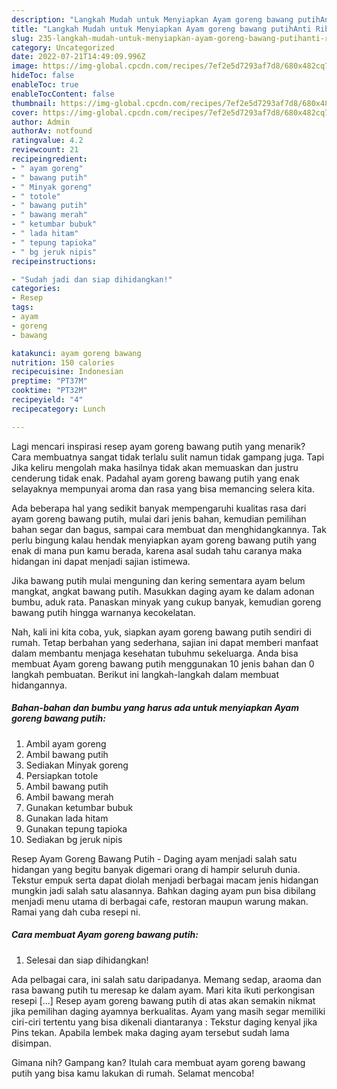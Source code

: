 ```yaml
---
description: "Langkah Mudah untuk Menyiapkan Ayam goreng bawang putihAnti Ribet, Enak Banget"
title: "Langkah Mudah untuk Menyiapkan Ayam goreng bawang putihAnti Ribet, Enak Banget"
slug: 235-langkah-mudah-untuk-menyiapkan-ayam-goreng-bawang-putihanti-ribet-enak-banget
category: Uncategorized
date: 2022-07-21T14:49:09.996Z
image: https://img-global.cpcdn.com/recipes/7ef2e5d7293af7d8/680x482cq70/ayam-goreng-bawang-putih-foto-resep-utama.jpg
hideToc: false
enableToc: true
enableTocContent: false
thumbnail: https://img-global.cpcdn.com/recipes/7ef2e5d7293af7d8/680x482cq70/ayam-goreng-bawang-putih-foto-resep-utama.jpg
cover: https://img-global.cpcdn.com/recipes/7ef2e5d7293af7d8/680x482cq70/ayam-goreng-bawang-putih-foto-resep-utama.jpg
author: Admin
authorAv: notfound
ratingvalue: 4.2
reviewcount: 21
recipeingredient:
- " ayam goreng"
- " bawang putih"
- " Minyak goreng"
- " totole"
- " bawang putih"
- " bawang merah"
- " ketumbar bubuk"
- " lada hitam"
- " tepung tapioka"
- " bg jeruk nipis"
recipeinstructions:

- "Sudah jadi dan siap dihidangkan!"
categories:
- Resep
tags:
- ayam
- goreng
- bawang

katakunci: ayam goreng bawang 
nutrition: 150 calories
recipecuisine: Indonesian
preptime: "PT37M"
cooktime: "PT32M"
recipeyield: "4"
recipecategory: Lunch

---
```



Lagi mencari inspirasi resep ayam goreng bawang putih yang menarik? Cara membuatnya sangat tidak terlalu sulit namun tidak gampang juga. Tapi Jika keliru mengolah maka hasilnya tidak akan memuaskan dan justru cenderung tidak enak. Padahal ayam goreng bawang putih yang enak selayaknya mempunyai aroma dan rasa yang bisa memancing selera kita.


Ada beberapa hal yang sedikit banyak mempengaruhi kualitas rasa dari ayam goreng bawang putih, mulai dari jenis bahan, kemudian pemilihan bahan segar dan bagus, sampai cara membuat dan menghidangkannya. Tak perlu bingung kalau hendak menyiapkan ayam goreng bawang putih yang enak di mana pun kamu berada, karena asal sudah tahu caranya maka hidangan ini dapat menjadi sajian istimewa.

Jika bawang putih mulai menguning dan kering sementara ayam belum mangkat, angkat bawang putih. Masukkan daging ayam ke dalam adonan bumbu, aduk rata. Panaskan minyak yang cukup banyak, kemudian goreng bawang putih hingga warnanya kecokelatan.


Nah, kali ini kita coba, yuk, siapkan ayam goreng bawang putih sendiri di rumah. Tetap berbahan yang sederhana, sajian ini dapat memberi manfaat dalam membantu menjaga kesehatan tubuhmu sekeluarga. Anda bisa membuat Ayam goreng bawang putih menggunakan 10 jenis bahan dan 0 langkah pembuatan. Berikut ini langkah-langkah dalam membuat hidangannya.

<!--inarticleads1-->

##### Bahan-bahan dan bumbu yang harus ada untuk menyiapkan Ayam goreng bawang putih:

1. Ambil  ayam goreng
1. Ambil  bawang putih
1. Sediakan  Minyak goreng
1. Persiapkan  totole
1. Ambil  bawang putih
1. Ambil  bawang merah
1. Gunakan  ketumbar bubuk
1. Gunakan  lada hitam
1. Gunakan  tepung tapioka
1. Sediakan  bg jeruk nipis


Resep Ayam Goreng Bawang Putih - Daging ayam menjadi salah satu hidangan yang begitu banyak digemari orang di hampir seluruh dunia. Tekstur empuk serta dapat diolah menjadi berbagai macam jenis hidangan mungkin jadi salah satu alasannya. Bahkan daging ayam pun bisa dibilang menjadi menu utama di berbagai cafe, restoran maupun warung makan. Ramai yang dah cuba resepi ni. 

<!--inarticleads2-->

##### Cara membuat Ayam goreng bawang putih:


1. Selesai dan siap dihidangkan!

Ada pelbagai cara, ini salah satu daripadanya. Memang sedap, araoma dan rasa bawang putih tu meresap ke dalam ayam. Mari kita ikuti perkongisan resepi […] Resep ayam goreng bawang putih di atas akan semakin nikmat jika pemilihan daging ayamnya berkualitas. Ayam yang masih segar memiliki ciri-ciri tertentu yang bisa dikenali diantaranya : Tekstur daging kenyal jika Pins tekan. Apabila lembek maka daging ayam tersebut sudah lama disimpan. 

Gimana nih? Gampang kan? Itulah cara membuat ayam goreng bawang putih yang bisa kamu lakukan di rumah. Selamat mencoba!
